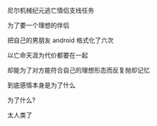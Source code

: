 尼尔机械纪元逃亡情侣支线任务

为了要一个理想的伴侣

把自己的男朋友 android 格式化了六次

以亡命天涯为代价都要在一起

却能为了对方能符合自己的理想形态而反复抛却记忆

到底感情本身是为了什么

为了什么?

太人类了

